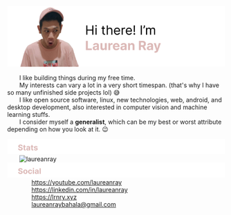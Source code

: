 ![banner](https://raw.githubusercontent.com/laureanray/laureanray/master/banner.png) 

  I like building things during my free time.  
  My interests can vary a lot in a very short timespan. (that's why I have so many unfinished side projects lol) :sweat_smile:  
  I like open source software, linux, new technologies, web, android, and desktop development, also interested in computer vision and machine learning stuffs.  
  I consider myself a **generalist**, which can be my best or worst attribute depending on how you look at it. :wink:

![stat](https://raw.githubusercontent.com/laureanray/laureanray/master/stat.png) 
  ![laureanray](https://github-readme-stats.vercel.app/api?username=laureanray&hide=stars&hide_border=true&title_color=DCB9B7)      
![social](https://raw.githubusercontent.com/laureanray/laureanray/master/soc.png) 
    <https://youtube.com/laureanray>  
    <https://linkedin.com/in/laureanray>  
    <https://lrnry.xyz>  
    <laureanraybahala@gmail.com>  
